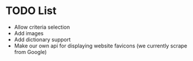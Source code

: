 # TODO List 

- Allow criteria selection 
- Add images 
- Add dictionary support 
- Make our own api for displaying website favicons
 (we currently scrape from Google)
 

